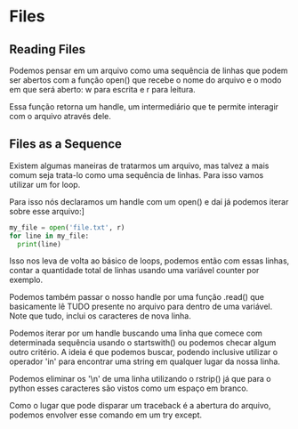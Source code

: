 # Files

## Reading Files

Podemos pensar em um arquivo como uma sequência de linhas que podem ser abertos com a função open() que recebe o nome do arquivo e o modo em  que será aberto: w para escrita e r para leitura.

Essa função retorna um handle, um intermediário que te permite interagir com o arquivo através dele.

## Files as a Sequence

Existem algumas maneiras de tratarmos um arquivo, mas talvez a mais comum seja trata-lo como uma sequência de linhas. Para isso vamos utilizar um for loop.

Para isso nós declaramos um handle com um open() e daí já podemos iterar sobre esse arquivo:]
```py
my_file = open('file.txt', r)
for line in my_file:
  print(line)
```

Isso nos leva de volta ao básico de loops, podemos então com essas linhas, contar a quantidade total de linhas usando uma variável counter por exemplo.

Podemos também passar o nosso handle por uma função .read() que basicamente lê TUDO presente no arquivo para dentro de uma variável. Note que tudo, inclui os caracteres de nova linha.

Podemos iterar por um handle buscando uma linha que comece com determinada sequência usando o startswith() ou podemos checar algum outro critério. A ideia é que podemos buscar, podendo inclusive utilizar o operador 'in' para encontrar uma string em qualquer lugar da nossa linha.

Podemos eliminar os '\n' de uma linha utilizando o rstrip() já que para o python esses caracteres são vistos como um espaço em branco.

Como o lugar que pode disparar um traceback é a abertura do arquivo, podemos envolver esse comando em um try except.